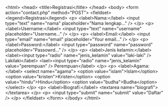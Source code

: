 
&lt;html&gt;
&lt;head&gt;
&lt;title&gt;Registrasi&lt;/title&gt;
&lt;/head&gt;
&lt;body&gt;
&lt;form action=&quot;contact.php&quot; method=&quot;POST&quot;&gt;
&lt;fieldset&gt;
&lt;legend&gt;Registrasi&lt;/legend&gt;
&lt;p&gt;
&lt;label&gt;Nama:&lt;/label&gt;
&lt;input type=&quot;text&quot; name=&quot;nama&quot; placeholder=&quot;Nama lengkap...&quot; /&gt;
&lt;/p&gt;
&lt;p&gt;
&lt;label&gt;Username:&lt;/label&gt;
&lt;input type=&quot;text&quot; name=&quot;username&quot; placeholder=&quot;Username...&quot; /&gt;
&lt;/p&gt;
&lt;p&gt;
&lt;label&gt;Email:&lt;/label&gt;
&lt;input type=&quot;email&quot; name=&quot;email&quot; placeholder=&quot;Your email...&quot; /&gt;
&lt;/p&gt;
&lt;p&gt;
&lt;label&gt;Password:&lt;/label&gt;
&lt;input type=&quot;password&quot; name=&quot;password&quot; placeholder=&quot;Passowrd...&quot; /&gt;
&lt;/p&gt;
&lt;p&gt;
&lt;label&gt;Jenis kelamin:&lt;/label&gt;
&lt;label&gt;&lt;input type=&quot;radio&quot; name=&quot;jenis_kelamin&quot; value=&quot;laki-laki&quot; /&gt;
Lakilaki&lt;/label&gt;
&lt;lael&gt;&lt;input type=&quot;radio&quot; name=&quot;jenis_kelamin&quot; value=&quot;perempuan&quot; /&gt;
Perempuan&lt;/label&gt;
&lt;/p&gt;
&lt;p&gt;
&lt;label&gt;Agama:&lt;/label&gt;
&lt;select name=&quot;agama&quot;&gt;
&lt;option value=&quot;islam&quot;&gt;Islam&lt;/option&gt;
&lt;option value=&quot;kristen&quot;&gt;Kristen&lt;/option&gt;
&lt;option value=&quot;hindu&quot;&gt;Hindu&lt;/option&gt;
&lt;option value=&quot;budha&quot;&gt;Budha&lt;/option&gt;
&lt;/select&gt;
&lt;/p&gt;
&lt;p&gt;
&lt;label&gt;Biografi:&lt;/label&gt;
&lt;textarea name=&quot;biografi&quot;&gt;&lt;/textarea&gt;
&lt;/p&gt;
&lt;p&gt;
&lt;input type=&quot;submit&quot; name=&quot;submit&quot; value=&quot;Daftar&quot; /&gt;
&lt;/p&gt;
&lt;/fieldset&gt;
&lt;/form&gt;
&lt;/body&gt;
&lt;/html&gt;
